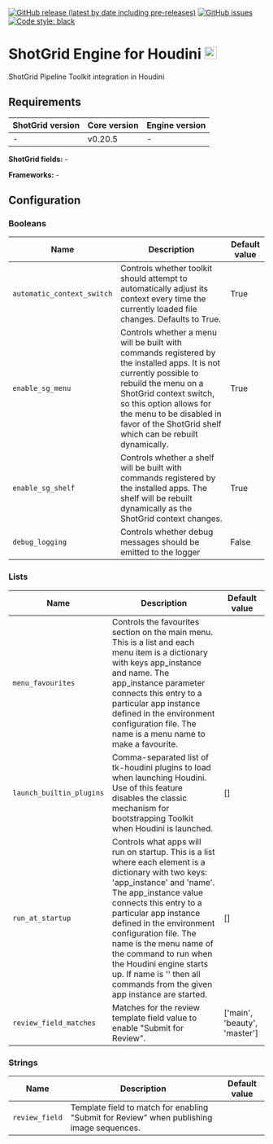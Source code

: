 [![GitHub release (latest by date including pre-releases)](https://img.shields.io/github/v/release/nfa-vfxim/tk-houdini?include_prereleases)](https://github.com/nfa-vfxim/tk-houdini) 
[![GitHub issues](https://img.shields.io/github/issues/nfa-vfxim/tk-houdini)](https://github.com/nfa-vfxim/tk-houdini/issues) 
[![Code style: black](https://img.shields.io/badge/code%20style-black-000000.svg)](https://github.com/psf/black)


# ShotGrid Engine for Houdini <img src="icon_256.png" alt="Icon" height="24"/>

ShotGrid Pipeline Toolkit integration in Houdini

## Requirements

| ShotGrid version | Core version | Engine version |
|------------------|--------------|----------------|
| -                | v0.20.5      | -              |

**ShotGrid fields:** -

**Frameworks:** -

## Configuration

### Booleans

| Name                       | Description                                                                                                                                                                                                                                                                             | Default value |
|----------------------------|-----------------------------------------------------------------------------------------------------------------------------------------------------------------------------------------------------------------------------------------------------------------------------------------|---------------|
| `automatic_context_switch` | Controls whether toolkit should attempt to automatically adjust its context every time the currently loaded file changes. Defaults to True.                                                                                                                                             | True          |
| `enable_sg_menu`           | Controls whether a menu will be built with commands registered by the installed apps. It is not currently possible to rebuild the menu on a ShotGrid context switch, so this option allows for the menu to be disabled in favor of the ShotGrid shelf which can be rebuilt dynamically. | True          |
| `enable_sg_shelf`          | Controls whether a shelf will be built with commands registered by the installed apps. The shelf will be rebuilt dynamically as the ShotGrid context changes.                                                                                                                           | True          |
| `debug_logging`            | Controls whether debug messages should be emitted to the logger                                                                                                                                                                                                                         | False         |


### Lists

| Name                     | Description                                                                                                                                                                                                                                                                                                                                                                                                               | Default value                |
|--------------------------|---------------------------------------------------------------------------------------------------------------------------------------------------------------------------------------------------------------------------------------------------------------------------------------------------------------------------------------------------------------------------------------------------------------------------|------------------------------|
| `menu_favourites`        | Controls the favourites section on the main menu. This is a list and each menu item is a dictionary with keys app_instance and name. The app_instance parameter connects this entry to a particular app instance defined in the environment configuration file. The name is a menu name to make a favourite.                                                                                                              |                              |
| `launch_builtin_plugins` | Comma-separated list of tk-houdini plugins to load when launching Houdini. Use of this feature disables the classic mechanism for bootstrapping Toolkit when Houdini is launched.                                                                                                                                                                                                                                         | []                           |
| `run_at_startup`         | Controls what apps will run on startup.  This is a list where each element is a dictionary with two keys: 'app_instance' and 'name'.  The app_instance value connects this entry to a particular app instance defined in the environment configuration file.  The name is the menu name of the command to run when the Houdini engine starts up. If name is '' then all commands from the given app instance are started. | []                           |
| `review_field_matches`   | Matches for the review template field value to enable "Submit for Review".                                                                                                                                                                                                                                                                                                                                                | ['main', 'beauty', 'master'] |


### Strings

| Name           | Description                                                                               | Default value |
|----------------|-------------------------------------------------------------------------------------------|---------------|
| `review_field` | Template field to match for enabling "Submit for Review" when publishing image sequences. |               |


